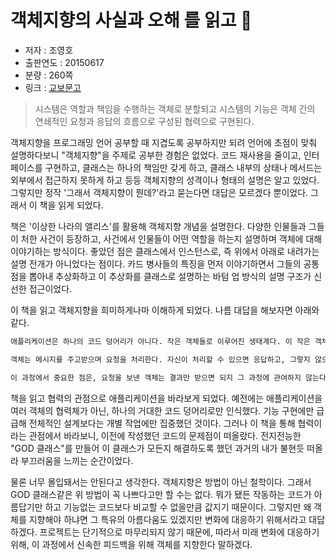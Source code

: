 # 객체지향의 사실과 오해 를 읽고 📝

- 저자 : 조영호
- 출판연도 : 20150617
- 분량 : 260쪽
- 링크 : [교보문고](https://product.kyobobook.co.kr/detail/S000001628109)

> 시스템은 역할과 책임을 수행하는 객체로 분할되고 시스템의 기능은 객체 간의 연쇄적인 요청과 응답의 흐름으로 구성된 협력으로 구현된다.

객체지향을 프로그래밍 언어 공부할 때 지겹도록 공부하지만 되려 언어에 초점이 맞춰 설명하다보니 "객체지향"을 주제로 공부한 경험은 없었다. 코드 재사용을 줄이고, 인터페이스를 구현하고, 클래스는 하나의 책임만 갖게 하고, 클래스 내부의 상태나 메서드는 외부에서 접근하지 못하게 하고 등등 객체지향의 성격이나 형태의 설명은 알고 있었다. 그렇지만 정작 '그래서 객체지향이 뭔데?'라고 묻는다면 대답은 모르겠다 뿐이었다. 그래서 이 책을 읽게 되었다.

책은 '이상한 나라의 앨리스'를 활용해 객체지향 개념을 설명한다. 다양한 인물들과 그들이 처한 사건이 등장하고, 사건에서 인물들이 어떤 역할을 하는지 설명하며 객체에 대해 이야기하는 방식이다. 좋았던 점은 클래스에서 인스턴스로, 즉 위에서 아래로 내려가는 설명 전개가 아니었다는 점이다. 카드 병사들의 특징을 먼저 이야기하면서 그들의 공통점을 뽑아내 추상화하고 이 추상화를 클래스로 설명하는 바텀 업 방식의 설명 구조가 신선한 접근이었다. 

이 책을 읽고 객체지향을 희미하게나마 이해하게 되었다. 나름 대답을 해보자면 아래와 같다.
```txt
애플리케이션은 하나의 코드 덩어리가 아니다. 작은 객체들로 이루어진 생태계다. 이 작은 객체들은 서로 협력하며 애플리케이션이란 세상을 굴러가게 한다. 

객체는 메시지를 주고받으며 요청을 처리한다. 자신이 처리할 수 있으면 응답하고, 그렇지 않으면 다른 객체에게 요청을 전달한다.

이 과정에서 중요한 점은, 요청을 보낸 객체는 결과만 받으면 되지 그 과정에 관여하지 않는다는 점이다. 요청한 객체는 결과에만 집중하며, 그 과정의 내부 메커니즘은 각 객체가 스스로 책임진다.
```

책을 읽고 협력의 관점으로 애플리케이션을 바라보게 되었다. 예전에는 애플리케이션을 여러 객체의 협력체가 아닌, 하나의 거대한 코드 덩어리로만 인식했다. 기능 구현에만 급급해 전체적인 설계보다는 개별 작업에만 집중했던 것이다. 그러나 이 책을 통해 협력이라는 관점에서 바라보니, 이전에 작성했던 코드의 문제점이 떠올랐다. 전지전능한 "GOD 클래스"를 만들어 이 클래스가 모든지 해결하도록 했던 과거의 내가 불현듯 떠올라 부끄러움을 느끼는 순간이었다.

물론 너무 몰입돼서는 안된다고 생각한다. 객체지향은 방법이 아닌 철학이다. 그래서 GOD 클래스같은 위 방법이 꼭 나쁘다고만 할 수는 없다. 뭐가 됐든 작동하는 코드가 아름답기만 하고 기능없는 코드보다 비교할 수 없을만큼 값지기 때문이다. 그렇지만 왜 객체를 지향해야 하냐면 그 특유의 아름다움도 있겠지만 변화에 대응하기 위해서라고 대답하겠다. 프로젝트는 단기적으로 마무리되지 않기 때문에, 따라서 미래 변화에 대응하기 위해, 이 과정에서 신속한 피드백을 위해 객체를 지향한다 말하겠다.

